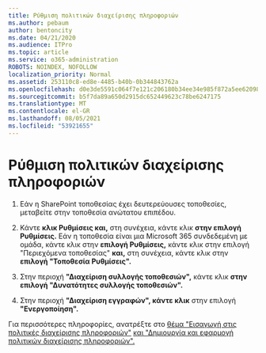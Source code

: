 ```yaml
---
title: Ρύθμιση πολιτικών διαχείρισης πληροφοριών
ms.author: pebaum
author: bentoncity
ms.date: 04/21/2020
ms.audience: ITPro
ms.topic: article
ms.service: o365-administration
ROBOTS: NOINDEX, NOFOLLOW
localization_priority: Normal
ms.assetid: 253110c8-ed8e-4485-b40b-0b344843762a
ms.openlocfilehash: d0e3de5591c064f7e121c206180b34ee34e985f872a5ee6209889ecad6eaa32c
ms.sourcegitcommit: b5f7da89a650d2915dc652449623c78be6247175
ms.translationtype: MT
ms.contentlocale: el-GR
ms.lasthandoff: 08/05/2021
ms.locfileid: "53921655"
---
```

# <a name="set-up-information-management-policies"></a>Ρύθμιση πολιτικών διαχείρισης πληροφοριών

1. Εάν η SharePoint τοποθεσίας έχει δευτερεύουσες τοποθεσίες, μεταβείτε στην τοποθεσία ανώτατου επιπέδου.
    
2. Κάντε **κλικ Ρυθμίσεις και,** στη συνέχεια, κάντε κλικ **στην επιλογή Ρυθμίσεις.** Εάν η τοποθεσία είναι μια Microsoft 365 συνδεδεμένη με ομάδα, κάντε κλικ στην **επιλογή Ρυθμίσεις,** κάντε κλικ στην επιλογή "Περιεχόμενα τοποθεσίας" **και,** στη συνέχεια, κάντε κλικ στην **επιλογή "Τοποθεσία Ρυθμίσεις".**
    
3. Στην περιοχή **"Διαχείριση συλλογής τοποθεσιών",** κάντε κλικ **στην επιλογή "Δυνατότητες συλλογής τοποθεσιών".**
    
4. Στην περιοχή **"Διαχείριση εγγραφών", κάντε κλικ** στην επιλογή **"Ενεργοποίηση".**
    
Για περισσότερες πληροφορίες, ανατρέξτε στο [θέμα "Εισαγωγή στις πολιτικές διαχείρισης πληροφοριών"](https://go.microsoft.com/fwlink/?linkid=404239) [και "Δημιουργία και εφαρμογή πολιτικών διαχείρισης πληροφοριών".](https://go.microsoft.com/fwlink/?linkid=2003916)
  

